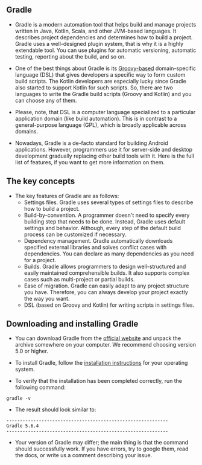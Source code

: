 ## Gradle
- Gradle is a modern automation tool that helps build and manage projects written in Java, Kotlin, Scala, and other JVM-based languages. It describes project dependencies and determines how to build a project. Gradle uses a well-designed plugin system, that is why it is a highly extendable tool. You can use plugins for automatic versioning, automatic testing, reporting about the build, and so on.

- One of the best things about Gradle is its [Groovy-based](https://en.wikipedia.org/wiki/Apache_Groovy) domain-specific language (DSL) that gives developers a specific way to form custom build scripts. The Kotlin developers are especially lucky since Gradle also started to support Kotlin for such scripts. So, there are two languages to write the Gradle build scripts (Groovy and Kotlin) and you can choose any of them.

- Please, note, that DSL is a computer language specialized to a particular application domain (like build automation). This is in contrast to a general-purpose language (GPL), which is broadly applicable across domains.

- Nowadays, Gradle is a de-facto standard for building Android applications. However, programmers use it for server-side and desktop development gradually replacing other build tools with it. Here is the full list of features, if you want to get more information on them.

## The key concepts
- The key features of Gradle are as follows:
  - Settings files. Gradle uses several types of settings files to describe how to build a project.
  - Build-by-convention. A programmer doesn't need to specify every building step that needs to be done. Instead, Gradle uses default settings and behavior. Although, every step of the default build process can be customized if necessary.
  - Dependency management. Gradle automatically downloads specified external libraries and solves conflict cases with dependencies. You can declare as many dependencies as you need for a project.
  - Builds. Gradle allows programmers to design well-structured and easily maintained comprehensible builds. It also supports complex cases such as multi-project or partial builds.
  - Ease of migration. Gradle can easily adapt to any project structure you have. Therefore, you can always develop your project exactly the way you want.
  - DSL (based on Groovy and Kotlin) for writing scripts in settings files.

## Downloading and installing Gradle
- You can download Gradle from the [official website](https://gradle.org/releases/) and unpack the archive somewhere on your computer. We recommend choosing version 5.0 or higher.

- To install Gradle, follow the [installation instructions](https://gradle.org/releases/) for your operating system.

- To verify that the installation has been completed correctly, run the following command:
```
gradle -v
```
- The result should look similar to:
```
------------------------------------------------------------
Gradle 5.6.4
------------------------------------------------------------
```

- Your version of Gradle may differ; the main thing is that the command should successfully work. If you have errors, try to google them, read the docs, or write us a comment describing your issue.
